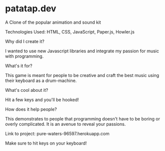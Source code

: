 # patatap.dev
A Clone of the popular animation and sound kit

Technologies Used:  HTML, CSS, JavaScript, Paper.js, Howler.js

Why did I create it?

I wanted to use new Javascript libraries and integrate my passion for music with programming.

What's it for?

This game is meant for people to be creative and craft the best music using their keyboard as a drum-machine.

What's cool about it?

Hit a few keys and you'll be hooked!

How does it help people?

This demonstrates to people that programming doesn't have to be boring or overly complicated. It is an avenue to reveal your passions. 

Link to project: pure-waters-96597.herokuapp.com  

Make sure to hit keys on your keyboard!
